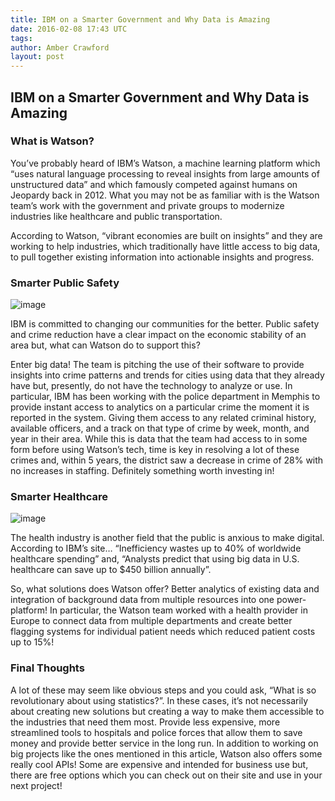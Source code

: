 ```yaml
---
title: IBM on a Smarter Government and Why Data is Amazing
date: 2016-02-08 17:43 UTC
tags:
author: Amber Crawford
layout: post
---
```


## IBM on a Smarter Government and Why Data is Amazing
### What is Watson?

You’ve probably heard of IBM’s Watson, a machine learning platform which “uses natural language processing to reveal insights from large amounts of unstructured data” and which famously competed against humans on Jeopardy back in 2012.  What you may not be as familiar with is the Watson team’s work with the government and private groups to modernize industries like healthcare and public transportation.

According to Watson, “vibrant economies are built on insights” and they are working to help industries, which traditionally have little access to big data, to pull together existing information into actionable insights and progress.

### Smarter Public Safety

![image](http://40.media.tumblr.com/88c518f43011ec26e396c6b1c12f4ac8/tumblr_inline_o27b4w8log1tl9iuj_1280.png)

IBM is committed to changing our communities for the better.  Public safety and crime reduction have a clear impact on the economic stability of an area but, what can Watson do to support this?

Enter big data! The team is pitching the use of their software to provide insights into crime patterns and trends for cities using data that they already have but, presently, do not have the technology to analyze or use.  In particular, IBM has been working with the police department in Memphis to provide instant access to analytics on a particular crime the moment it is reported in the system.  Giving them access to any related criminal history, available officers, and a track on that type of crime by week, month, and year in their area. While this is data that the team had access to in some form before using Watson’s tech, time is key in resolving a lot of these crimes and, within 5 years, the district saw a decrease in crime of 28% with no increases in staffing.  Definitely something worth investing in!

### Smarter Healthcare

![image](http://41.media.tumblr.com/b20644ecf2951ab89c424f4fb6c41f96/tumblr_inline_o27b72N2gX1tl9iuj_1280.png)

The health industry is another field that the public is anxious to make digital.  According to IBM’s site…
“Inefficiency wastes up to 40% of worldwide healthcare spending” and, “Analysts predict that using big data in U.S. healthcare can save up to $450 billion annually”.  

So, what solutions does Watson offer?  Better analytics of existing data and integration of background data from multiple resources into one power-platform!  In particular, the Watson team worked with a health provider in Europe to connect data from multiple departments and create better flagging systems for individual patient needs which reduced patient costs up to 15%!

### Final Thoughts

A lot of these may seem like obvious steps and you could ask, “What is so revolutionary about using statistics?”.  In these cases, it’s not necessarily about creating new solutions but creating a way to make them accessible to the industries that need them most.  Provide less expensive, more streamlined tools to hospitals and police forces that allow them to save money and provide better service in the long run.
In addition to working on big projects like the ones mentioned in this article, Watson also offers some really cool APIs!  Some are expensive and intended for business use but, there are free options which you can check out on their site and use in your next project!
